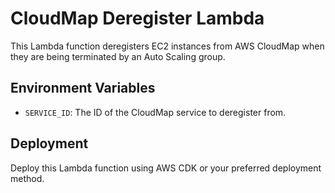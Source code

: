 # CloudMap Deregister Lambda

This Lambda function deregisters EC2 instances from AWS CloudMap when they are being terminated by an Auto Scaling group.

## Environment Variables

- `SERVICE_ID`: The ID of the CloudMap service to deregister from.

## Deployment

Deploy this Lambda function using AWS CDK or your preferred deployment method.